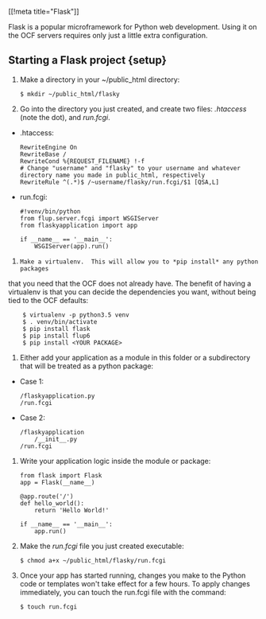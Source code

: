 [[!meta title="Flask"]]

Flask is a popular microframework for Python web development. Using it on the
OCF servers requires only just a little extra configuration.


## Starting a Flask project    {setup}

1.    Make a directory in your ~/public_html directory:

          $ mkdir ~/public_html/flasky

1.    Go into the directory you just created, and create two files: *.htaccess*
      (note the dot), and *run.fcgi*.

* .htaccess:

      RewriteEngine On
      RewriteBase /
      RewriteCond %{REQUEST_FILENAME} !-f
      # Change "username" and "flasky" to your username and whatever directory name you made in public_html, respectively
      RewriteRule ^(.*)$ /~username/flasky/run.fcgi/$1 [QSA,L]

* run.fcgi:

      #!venv/bin/python
      from flup.server.fcgi import WSGIServer
      from flaskyapplication import app

      if __name__ == '__main__':
          WSGIServer(app).run()

1.     Make a virtualenv.  This will allow you to *pip install* any python packages
that you need that the OCF does not already have.  The benefit of having a virtualenv
is that you can decide the dependencies you want, without being tied to the OCF defaults:
```
    $ virtualenv -p python3.5 venv
    $ . venv/bin/activate
    $ pip install flask
    $ pip install flup6
    $ pip install <YOUR PACKAGE>
```

1.    Either add your application as a module in this folder or a subdirectory
      that will be treated as a python package:

* Case 1:

      /flaskyapplication.py
      /run.fcgi

* Case 2:

      /flaskyapplication
          /__init__.py
      /run.fcgi

1.   Write your application logic inside the module or package:

     ```
     from flask import Flask
     app = Flask(__name__)

     @app.route('/')
     def hello_world():
         return 'Hello World!'

     if __name__ == '__main__':
         app.run()
     ```

1. Make the *run.fcgi* file you just created executable:

       $ chmod a+x ~/public_html/flasky/run.fcgi

1. Once your app has started running, changes you make to the Python code or
   templates won't take effect for a few hours. To apply changes immediately,
   you can touch the run.fcgi file with the command:

       $ touch run.fcgi

